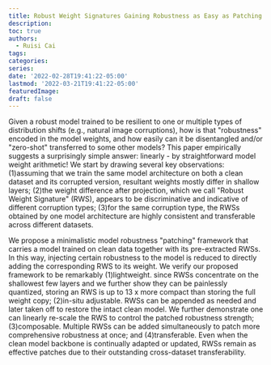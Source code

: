 ```yaml
---
title: Robust Weight Signatures Gaining Robustness as Easy as Patching Weights?
description: 
toc: true
authors:
  - Ruisi Cai
tags:
categories:
series:
date: '2022-02-28T19:41:22-05:00'
lastmod: '2022-03-21T19:41:22-05:00'
featuredImage:
draft: false
---
```

Given a robust model trained to be resilient to one or multiple types of distribution shifts (e.g., natural image corruptions), how is that "robustness" encoded in the model weights, and how easily can it be disentangled and/or "zero-shot" transferred to some other models? This paper empirically suggests a surprisingly simple answer: linearly - by straightforward model weight arithmetic! We start by drawing several key observations: (1)assuming that we train the same model architecture on both a clean dataset and its corrupted version, resultant weights mostly differ in shallow layers; (2)the weight difference after projection, which we call "Robust Weight Signature" (RWS), appears to be discriminative and indicative of different corruption types; (3)for the same corruption type, the RWSs obtained by one model architecture are highly consistent and transferable across different datasets.

We propose a minimalistic model robustness "patching" framework that carries a model trained on clean data together with its pre-extracted RWSs. In this way, injecting certain robustness to the model is reduced to directly adding the corresponding RWS to its weight. We verify our proposed framework to be remarkably (1)lightweight. since RWSs concentrate on the shallowest few layers and we further show they can be painlessly quantized, storing an RWS is up to 13 x more compact than storing the full weight copy; (2)in-situ adjustable. RWSs can be appended as needed and later taken off to restore the intact clean model. We further demonstrate one can linearly re-scale the RWS to control the patched robustness strength; (3)composable. Multiple RWSs can be added simultaneously to patch more comprehensive robustness at once; and (4)transferable. Even when the clean model backbone is continually adapted or updated, RWSs remain as effective patches due to their outstanding cross-dataset transferability.
